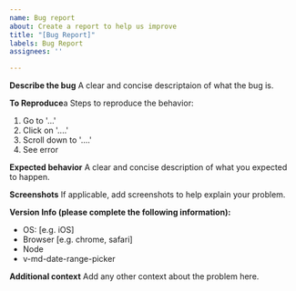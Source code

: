 ```yaml
---
name: Bug report
about: Create a report to help us improve
title: "[Bug Report]"
labels: Bug Report
assignees: ''

---
```


**Describe the bug**
A clear and concise descriptaion of what the bug is.

**To Reproduce**a
Steps to reproduce the behavior:
1. Go to '...'
2. Click on '....'
3. Scroll down to '....'
4. See error

**Expected behavior**
A clear and concise description of what you expected to happen.

**Screenshots**
If applicable, add screenshots to help explain your problem.

**Version Info (please complete the following information):**
 - OS: [e.g. iOS]
 - Browser [e.g. chrome, safari]
 - Node
 - v-md-date-range-picker

**Additional context**
Add any other context about the problem here.
